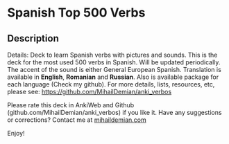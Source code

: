 # Spanish Top 500 Verbs

## Description

Details: Deck to learn Spanish verbs with pictures and sounds. This is the deck for the most used 500 verbs in Spanish.
Will be updated periodically. The accent of the sound is either General European Spanish.
Translation is available in **English**, **Romanian** and **Russian**.
Also is available package for each language (Check my github).
For more details, lists, resources, etc, please see: https://github.com/MihailDemian/anki_verbos


Please rate this deck in AnkiWeb and Github (github.com/MihailDemian/anki_verbos) if you like it. Have any suggestions or corrections? Contact me at [mihaildemian.com](http://www.mihaildemian.com)

Enjoy!
